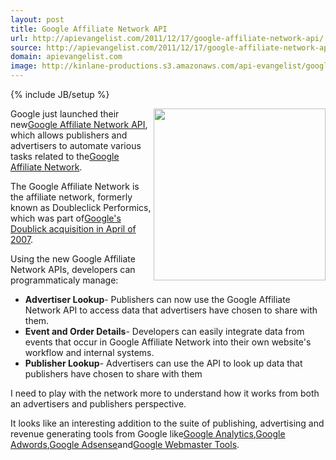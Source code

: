```yaml
---
layout: post
title: Google Affiliate Network API
url: http://apievangelist.com/2011/12/17/google-affiliate-network-api/
source: http://apievangelist.com/2011/12/17/google-affiliate-network-api/
domain: apievangelist.com
image: http://kinlane-productions.s3.amazonaws.com/api-evangelist/google/Google-Affiliate-Network-API.png
---
```

{% include JB/setup %}<p><a title="Google Affiliate Network API" href="http://code.google.com/apis/gan/index.html"><img src="http://kinlane-productions.s3.amazonaws.com/api-evangelist/google/Google-Affiliate-Network-API.png" alt="" width="275" align="right" /></a><p></p>
Google just launched their new<a title="Google Affiliate Network API" href="http://code.google.com/apis/gan/index.html">Google Affiliate Network API</a>, which allows publishers and advertisers to automate various tasks related to the<a title="Google Affiliate Network" href="http://www.google.com/affiliatenetwork">Google Affiliate Network</a>.<p></p>
The Google Affiliate Network is the affiliate network, formerly known as Doubleclick Performics, which was part of<a href="http://www.google.com/intl/en/press/pressrel/doubleclick.html">Google's Doublick acquisition in April of 2007</a>.<p></p>
Using the new Google Affiliate Network APIs, developers can programmaticaly manage:
<ul class="mainlist">
	<li><strong>Advertiser Lookup</strong>- Publishers can now use the Google Affiliate Network API to access data that advertisers have chosen to share with them.</li>
	<li><strong>Event and Order Details</strong>- Developers can easily integrate data from events that occur in Google Affiliate Network into their own website's workflow and internal systems.</li>
	<li><strong>Publisher Lookup</strong>- Advertisers can use the API to look up data that publishers have chosen to share with them</li>
</ul>
I need to play with the network more to understand how it works from both an advertisers and publishers perspective.<p></p>
It looks like an interesting addition to the suite of publishing, advertising and revenue generating tools from Google like<a title="Google Analytics" href="http://www.google.com/analytics/">Google Analytics</a>,<a title="Google Adwords" href="https://adwords.google.com/">Google Adwords</a>,<a href="https://www.google.com/adsense/v3/app">Google Adsense</a>and<a href="https://www.google.com/webmasters/tools/">Google Webmaster Tools</a>.</p>
